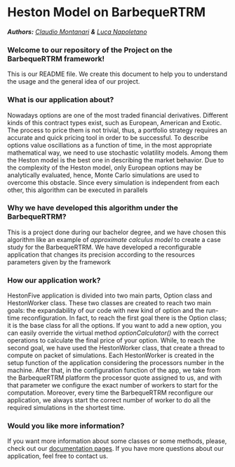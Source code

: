 # Heston Model on BarbequeRTRM
_**Authors:** [Claudio Montanari](https://github.com/claudioMontanari)  **&** [Luca Napoletano](https://github.com/lnapo94)_

### Welcome to our repository of the Project on the BarbequeRTRM framework!
This is our README file. We create this document to help you to understand the usage and the general idea of our project.

### What is our application about?
Nowadays options are one of the most traded financial derivatives. Different kinds of this contract types exist, such as European, American and Exotic. 
The process to price them is not trivial, thus, a portfolio strategy requires an accurate and quick pricing tool in order to be successful. To describe options value oscillations as a function of time, in the most appropriate mathematical way, we need to use stochastic volatility models. Among them the Heston model is the best one in describing the market behavior. 
Due to the complexity of the Heston model, only European options may be analytically evaluated, hence, Monte Carlo simulations are used to overcome this obstacle.
Since every simulation is independent from each other, this algorithm can be executed in parallels

### Why we have developed this algorithm under the BarbequeRTRM?
This is a project done during our bachelor degree, and we have chosen this algorithm like an example of _approximate calculus model_ 
to create a case study for the BarbequeRTRM. We have developed a reconfigurable application that changes its precision according to the 
resources parameters given by the framework 

### How our application work?
HestonFive application is divided into two main parts, Option class and HestonWorker class. These two classes are created to reach two main goals: the expandability of our code with new kind of option and the run-time reconfiguration. In fact, to reach the first goal there is the Option class; it is the base class for all the options. If you want to add a new option, you can easily override the virtual method _optionCalculator()_ with the correct operations to calculate the final price of your option.
While, to reach the second goal, we have used the HestonWorker class, that create a thread to compute on packet of simulations. Each HestonWorker is created in the setup function of the application considering the processors number in the machine. After that, in the configuration function of the app, we take from the BarbequeRTRM platform the processor quote assigned to us, and with that parameter we configure the exact number of workers to start for the computation. Moreover, every time the BarbequeRTRM reconfigure our application, we always start the correct number of worker to do all the required simulations in the shortest time.

### Would you like more information?
If you want more information about some classes or some methods, please, check out our [documentation pages](https://lnapo94.github.io/HestonFive).
If you have more questions about our application, feel free to contact us.
